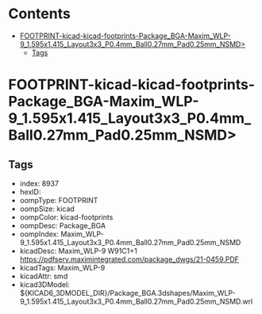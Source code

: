 



Contents
========

* [FOOTPRINT-kicad-kicad-footprints-Package_BGA-Maxim_WLP-9_1.595x1.415_Layout3x3_P0.4mm_Ball0.27mm_Pad0.25mm_NSMD>](#footprint-kicad-kicad-footprints-package_bga-maxim_wlp-9_1595x1415_layout3x3_p04mm_ball027mm_pad025mm_nsmd)
	* [Tags](#tags)

# FOOTPRINT-kicad-kicad-footprints-Package_BGA-Maxim_WLP-9_1.595x1.415_Layout3x3_P0.4mm_Ball0.27mm_Pad0.25mm_NSMD>

## Tags

- index: 8937
- hexID: 
- oompType: FOOTPRINT
- oompSize: kicad
- oompColor: kicad-footprints
- oompDesc: Package_BGA
- oompIndex: Maxim_WLP-9_1.595x1.415_Layout3x3_P0.4mm_Ball0.27mm_Pad0.25mm_NSMD
- kicadDesc: Maxim_WLP-9 W91C1+1 https://pdfserv.maximintegrated.com/package_dwgs/21-0459.PDF
- kicadTags: Maxim_WLP-9
- kicadAttr: smd
- kicad3DModel: ${KICAD6_3DMODEL_DIR}/Package_BGA.3dshapes/Maxim_WLP-9_1.595x1.415_Layout3x3_P0.4mm_Ball0.27mm_Pad0.25mm_NSMD.wrl

